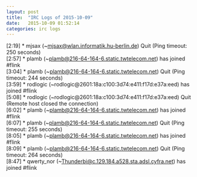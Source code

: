 ```yaml
---
layout: post
title:  "IRC Logs of 2015-10-09"
date:   2015-10-09 01:52:14
categories: irc logs
---
```

<span class="irc-date">[2:19]</span> <span class="irc-navy">* mjsax (~mjsax@wlan.informatik.hu-berlin.de) Quit (Ping timeout: 250 seconds)</span><br />
<span class="irc-date">[2:57]</span> <span class="irc-green">* plamb (~plamb@216-64-164-6.static.twtelecom.net) has joined #flink</span><br />
<span class="irc-date">[3:04]</span> <span class="irc-navy">* plamb (~plamb@216-64-164-6.static.twtelecom.net) Quit (Ping timeout: 244 seconds)</span><br />
<span class="irc-date">[3:59]</span> <span class="irc-green">* rodlogic (~rodlogic@2601:18a:c100:3d74:e411:f17d:e37a:eed) has joined #flink</span><br />
<span class="irc-date">[5:08]</span> <span class="irc-navy">* rodlogic (~rodlogic@2601:18a:c100:3d74:e411:f17d:e37a:eed) Quit (Remote host closed the connection)</span><br />
<span class="irc-date">[6:02]</span> <span class="irc-green">* plamb (~plamb@216-64-164-6.static.twtelecom.net) has joined #flink</span><br />
<span class="irc-date">[6:07]</span> <span class="irc-navy">* plamb (~plamb@216-64-164-6.static.twtelecom.net) Quit (Ping timeout: 255 seconds)</span><br />
<span class="irc-date">[8:05]</span> <span class="irc-green">* plamb (~plamb@216-64-164-6.static.twtelecom.net) has joined #flink</span><br />
<span class="irc-date">[8:09]</span> <span class="irc-navy">* plamb (~plamb@216-64-164-6.static.twtelecom.net) Quit (Ping timeout: 264 seconds)</span><br />
<span class="irc-date">[8:47]</span> <span class="irc-green">* qwerty_nor (~Thunderbi@c.129.184.a528.sta.adsl.cyfra.net) has joined #flink</span><br />
